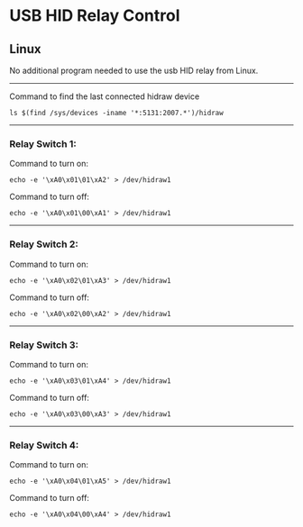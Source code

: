 # USB HID Relay Control

## Linux
No additional program needed to use the usb HID relay from Linux.

---
Command to find the last connected hidraw device
```
ls $(find /sys/devices -iname '*:5131:2007.*')/hidraw
```

---
### Relay Switch 1:
Command to turn on:
```
echo -e '\xA0\x01\01\xA2' > /dev/hidraw1
```
Command to turn off:
```
echo -e '\xA0\x01\00\xA1' > /dev/hidraw1
```

---
### Relay Switch 2:
Command to turn on:
```
echo -e '\xA0\x02\01\xA3' > /dev/hidraw1
```
Command to turn off:
```
echo -e '\xA0\x02\00\xA2' > /dev/hidraw1
```

---
### Relay Switch 3:
Command to turn on:
```
echo -e '\xA0\x03\01\xA4' > /dev/hidraw1
```
Command to turn off:
```
echo -e '\xA0\x03\00\xA3' > /dev/hidraw1
```

---
### Relay Switch 4:
Command to turn on:
```
echo -e '\xA0\x04\01\xA5' > /dev/hidraw1
```
Command to turn off:
```
echo -e '\xA0\x04\00\xA4' > /dev/hidraw1
```
